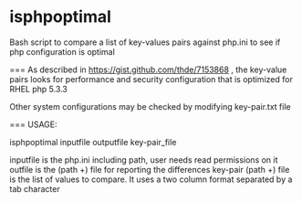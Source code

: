 # isphpoptimal
Bash script to compare a list of key-values pairs  against php.ini to see if php configuration is optimal

===
As described in https://gist.github.com/thde/7153868 , the key-value pairs looks for performance and security configuration that is optimized for RHEL php 5.3.3

Other system configurations may be checked by modifying key-pair.txt file


===
USAGE:

isphpoptimal inputfile outputfile key-pair_file

inputfile is the php.ini including path, user needs read permissions on it
outfile is the (path +) file for reporting the differences
key-pair (path +) file is the list of values to compare. It uses a two column format separated by a tab character


